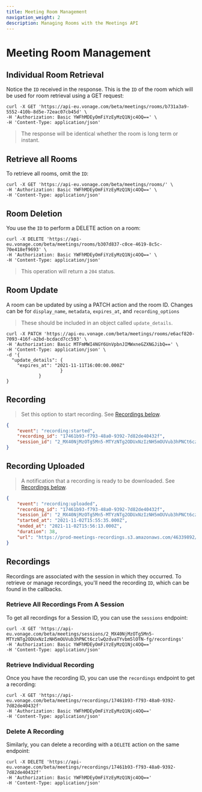 ```yaml
---
title: Meeting Room Management
navigation_weight: 2
description: Managing Rooms with the Meetings API
---
```


# Meeting Room Management

## Individual Room Retrieval

Notice the ``ID`` received in the response. This is the ``ID`` of the room which will be used for room retrieval using a GET request:

``` curl
curl -X GET 'https://api-eu.vonage.com/beta/meetings/rooms/b731a3a9-5552-410b-8d5e-72eac07cb45d' \
-H 'Authorization: Basic YWFhMDEyOmFiYzEyMzQ1Njc4OQ==' \
-H 'Content-Type: application/json'
```

> The response will be identical whether the room is long term or instant.

## Retrieve all Rooms

To retrieve all rooms, omit the ``ID``:

``` curl
curl -X GET 'https://api-eu.vonage.com/beta/meetings/rooms/' \
-H 'Authorization: Basic YWFhMDEyOmFiYzEyMzQ1Njc4OQ==' \
-H 'Content-Type: application/json'
```

## Room Deletion

You use the ``ID`` to perform a DELETE action on a room:

``` curl
curl -X DELETE 'https://api-eu.vonage.com/beta/meetings/rooms/b307d837-c0ce-4619-8c5c-70e418ef9693' \
-H 'Authorization: Basic YWFhMDEyOmFiYzEyMzQ1Njc4OQ==' \
-H 'Content-Type: application/json'
```

> This operation will return a ``204`` status.

## Room Update

A room can be updated by using a PATCH action and the room ID. Changes can be for ``display_name``, ``metadata``, ``expires_at``, and ``recording_options``
> These should be included in an object called ``update_details``.

``` curl
curl -X PATCH 'https://api-eu.vonage.com/beta/meetings/rooms/e6acf820-7093-416f-a2bd-bcdacd7cc593' \
-H 'Authorization: Basic MTFmMWI4NGY6UnVpbnJIMWxneGZXNGJibQ==' \
-H 'Content-Type: application/json' \
-d '{
  "update_details": {
    "expires_at": "2021-11-11T16:00:00.000Z"
                    }
            }
}
```

## Recording

> Set this option to start recording. See [Recordings below](#Recordings).

``` json
{
    "event": "recording:started",
    "recording_id": "17461b93-f793-48a0-9392-7d82de40432f",
    "session_id": "2_MX40NjMzOTg5Mn5-MTYzNTg2ODUxNzIzNH5mOUVub3hPNCt6czlwQzdvaTYvbm5lOTN-fg"
}
```

## Recording Uploaded

> A notification that a recording is ready to be downloaded. See [Recordings below](#Recordings).

``` json
{
    "event": "recording:uploaded",
    "recording_id": "17461b93-f793-48a0-9392-7d82de40432f",
    "session_id": "2_MX40NjMzOTg5Mn5-MTYzNTg2ODUxNzIzNH5mOUVub3hPNCt6czlwQzdvaTYvbm5lOTN-fg",
    "started_at": "2021-11-02T15:55:35.000Z",
    "ended_at": "2021-11-02T15:56:13.000Z",
    "duration": 38,
    "url": "https://prod-meetings-recordings.s3.amazonaws.com/46339892/17461b93-f793-48a0-9392-7d82de40432f/archive.mp4?..."
}
```

## Recordings

Recordings are associated with the session in which they occurred. To retrieve or manage recordings, you'll need the recording ``ID``, which can be found in the callbacks.

### Retrieve All Recordings From A Session

To get all recordings for a Session ID, you can use the `sessions` endpoint:

``` curl
curl -X GET 'https://api-eu.vonage.com/beta/meetings/sessions/2_MX40NjMzOTg5Mn5-MTYzNTg2ODUxNzIzNH5mOUVub3hPNCt6czlwQzdvaTYvbm5lOTN-fg/recordings'
-H 'Authorization: Basic YWFhMDEyOmFiYzEyMzQ1Njc4OQ=='
-H 'Content-Type: application/json'
```

### Retrieve Individual Recording

Once you have the recording ID, you can use the ``recordings`` endpoint to get a recording:

``` curl
curl -X GET 'https://api-eu.vonage.com/beta/meetings/recordings/17461b93-f793-48a0-9392-7d82de40432f'
-H 'Authorization: Basic YWFhMDEyOmFiYzEyMzQ1Njc4OQ=='
-H 'Content-Type: application/json'
```

### Delete A Recording

Similarly, you can delete a recording with a ``DELETE`` action on the same endpoint:

``` curl
curl -X DELETE 'https://api-eu.vonage.com/beta/meetings/recordings/17461b93-f793-48a0-9392-7d82de40432f'
-H 'Authorization: Basic YWFhMDEyOmFiYzEyMzQ1Njc4OQ=='
-H 'Content-Type: application/json'
```
